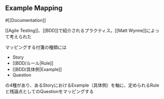 ## Example Mapping

#[[Documentation]]

[[Agile Testing]]、[[BDD]]で紹介されるプラクティス。[[Matt Wynne]]によって考えられた

マッピングする付箋の種類には
- Story
- [[BDD/ルール|Rule]]
- [[BDD/具体例|Example]]
- Question

の4種があり、あるStoryにおけるExample（具体例）を軸に、定められるRuleと残論点としてのQuestionをマッピングする